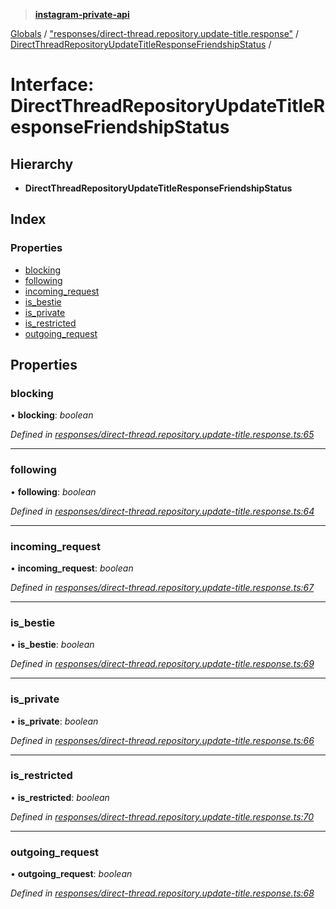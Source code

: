 > **[instagram-private-api](../README.md)**

[Globals](../README.md) / ["responses/direct-thread.repository.update-title.response"](../modules/_responses_direct_thread_repository_update_title_response_.md) / [DirectThreadRepositoryUpdateTitleResponseFriendshipStatus](_responses_direct_thread_repository_update_title_response_.directthreadrepositoryupdatetitleresponsefriendshipstatus.md) /

# Interface: DirectThreadRepositoryUpdateTitleResponseFriendshipStatus

## Hierarchy

- **DirectThreadRepositoryUpdateTitleResponseFriendshipStatus**

## Index

### Properties

- [blocking](_responses_direct_thread_repository_update_title_response_.directthreadrepositoryupdatetitleresponsefriendshipstatus.md#blocking)
- [following](_responses_direct_thread_repository_update_title_response_.directthreadrepositoryupdatetitleresponsefriendshipstatus.md#following)
- [incoming_request](_responses_direct_thread_repository_update_title_response_.directthreadrepositoryupdatetitleresponsefriendshipstatus.md#incoming_request)
- [is_bestie](_responses_direct_thread_repository_update_title_response_.directthreadrepositoryupdatetitleresponsefriendshipstatus.md#is_bestie)
- [is_private](_responses_direct_thread_repository_update_title_response_.directthreadrepositoryupdatetitleresponsefriendshipstatus.md#is_private)
- [is_restricted](_responses_direct_thread_repository_update_title_response_.directthreadrepositoryupdatetitleresponsefriendshipstatus.md#is_restricted)
- [outgoing_request](_responses_direct_thread_repository_update_title_response_.directthreadrepositoryupdatetitleresponsefriendshipstatus.md#outgoing_request)

## Properties

### blocking

• **blocking**: _boolean_

_Defined in [responses/direct-thread.repository.update-title.response.ts:65](https://github.com/realinstadude/instagram-private-api/blob/4ae8fec/src/responses/direct-thread.repository.update-title.response.ts#L65)_

---

### following

• **following**: _boolean_

_Defined in [responses/direct-thread.repository.update-title.response.ts:64](https://github.com/realinstadude/instagram-private-api/blob/4ae8fec/src/responses/direct-thread.repository.update-title.response.ts#L64)_

---

### incoming_request

• **incoming_request**: _boolean_

_Defined in [responses/direct-thread.repository.update-title.response.ts:67](https://github.com/realinstadude/instagram-private-api/blob/4ae8fec/src/responses/direct-thread.repository.update-title.response.ts#L67)_

---

### is_bestie

• **is_bestie**: _boolean_

_Defined in [responses/direct-thread.repository.update-title.response.ts:69](https://github.com/realinstadude/instagram-private-api/blob/4ae8fec/src/responses/direct-thread.repository.update-title.response.ts#L69)_

---

### is_private

• **is_private**: _boolean_

_Defined in [responses/direct-thread.repository.update-title.response.ts:66](https://github.com/realinstadude/instagram-private-api/blob/4ae8fec/src/responses/direct-thread.repository.update-title.response.ts#L66)_

---

### is_restricted

• **is_restricted**: _boolean_

_Defined in [responses/direct-thread.repository.update-title.response.ts:70](https://github.com/realinstadude/instagram-private-api/blob/4ae8fec/src/responses/direct-thread.repository.update-title.response.ts#L70)_

---

### outgoing_request

• **outgoing_request**: _boolean_

_Defined in [responses/direct-thread.repository.update-title.response.ts:68](https://github.com/realinstadude/instagram-private-api/blob/4ae8fec/src/responses/direct-thread.repository.update-title.response.ts#L68)_
